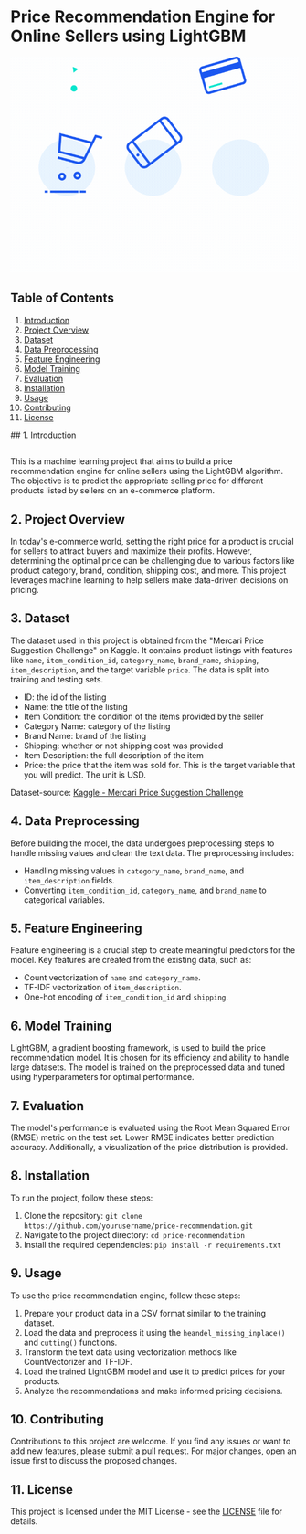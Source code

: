 # Price Recommendation Engine for Online Sellers using LightGBM
![alt text](https://github.com/utkarshh27/Price-Recommendation-for-Online-Sellers/blob/01f1efda01281a9f15e19c82590fbc32c3db37c4/head1.gif?raw=true)

## Table of Contents
1. [Introduction](#Introduction)
2. [Project Overview](#project-overview)
3. [Dataset](#dataset)
4. [Data Preprocessing](#data-preprocessing)
5. [Feature Engineering](#feature-engineering)
6. [Model Training](#model-training)
7. [Evaluation](#evaluation)
8. [Installation](#installation)
9. [Usage](#usage)
10. [Contributing](#contributing)
11. [License](#license)

<a name="Introduction"/>
## 1. Introduction

## 

This is a machine learning project that aims to build a price recommendation engine for online sellers using the LightGBM algorithm. The objective is to predict the appropriate selling price for different products listed by sellers on an e-commerce platform.

## 2. Project Overview

In today's e-commerce world, setting the right price for a product is crucial for sellers to attract buyers and maximize their profits. However, determining the optimal price can be challenging due to various factors like product category, brand, condition, shipping cost, and more. This project leverages machine learning to help sellers make data-driven decisions on pricing.

## 3. Dataset

The dataset used in this project is obtained from the "Mercari Price Suggestion Challenge" on Kaggle. It contains product listings with features like `name`, `item_condition_id`, `category_name`, `brand_name`, `shipping`, `item_description`, and the target variable `price`. The data is split into training and testing sets.
* ID: the id of the listing
* Name: the title of the listing
* Item Condition: the condition of the items provided by the seller
* Category Name: category of the listing
* Brand Name: brand of the listing
* Shipping: whether or not shipping cost was provided
* Item Description: the full description of the item
* Price: the price that the item was sold for. This is the target variable that you will predict. The unit is USD.

Dataset-source: [Kaggle - Mercari Price Suggestion Challenge](https://www.kaggle.com/competitions/mercari-price-suggestion-challenge/data)

## 4. Data Preprocessing

Before building the model, the data undergoes preprocessing steps to handle missing values and clean the text data. The preprocessing includes:
- Handling missing values in `category_name`, `brand_name`, and `item_description` fields.
- Converting `item_condition_id`, `category_name`, and `brand_name` to categorical variables.

## 5. Feature Engineering

Feature engineering is a crucial step to create meaningful predictors for the model. Key features are created from the existing data, such as:
- Count vectorization of `name` and `category_name`.
- TF-IDF vectorization of `item_description`.
- One-hot encoding of `item_condition_id` and `shipping`.

## 6. Model Training

LightGBM, a gradient boosting framework, is used to build the price recommendation model. It is chosen for its efficiency and ability to handle large datasets. The model is trained on the preprocessed data and tuned using hyperparameters for optimal performance.

## 7. Evaluation

The model's performance is evaluated using the Root Mean Squared Error (RMSE) metric on the test set. Lower RMSE indicates better prediction accuracy. Additionally, a visualization of the price distribution is provided.

## 8. Installation

To run the project, follow these steps:
1. Clone the repository: `git clone https://github.com/yourusername/price-recommendation.git`
2. Navigate to the project directory: `cd price-recommendation`
3. Install the required dependencies: `pip install -r requirements.txt`

## 9. Usage

To use the price recommendation engine, follow these steps:
1. Prepare your product data in a CSV format similar to the training dataset.
2. Load the data and preprocess it using the `heandel_missing_inplace()` and `cutting()` functions.
3. Transform the text data using vectorization methods like CountVectorizer and TF-IDF.
4. Load the trained LightGBM model and use it to predict prices for your products.
5. Analyze the recommendations and make informed pricing decisions.

## 10. Contributing

Contributions to this project are welcome. If you find any issues or want to add new features, please submit a pull request. For major changes, open an issue first to discuss the proposed changes.

## 11. License

This project is licensed under the MIT License - see the [LICENSE](LICENSE) file for details.
